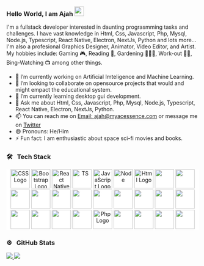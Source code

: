 ### Hello World, I am Ajah <img src="https://raw.githubusercontent.com/MartinHeinz/MartinHeinz/master/wave.gif" width="25px">

I'm a fullstack developer interested in daunting prograsmming tasks and challenges. I have vast knowledge in Html, Css, Javascript, Php, Mysql, Node.js, Typescript, React Native, Electron, NextJs, Python and lots more... I'm also a profesional Graphics Designer, Animator, Video Editor, and Artist.
My hobbies include: Gaming 🎮, Reading 📖, Gardening 🧑🏾‍🌾, Work-out 🏋🏾, Bing-Watching 📺 among other things.

- 🔭 I’m currently working on Artificial Imteligence and Machine Learning.
- 👯 I’m looking to collaborate on opensource projects that would and might empact the educational system.
- 🌱 I’m currently learning desktop gui development.
- 💬 Ask me about Html, Css, Javascript, Php, Mysql, Node.js, Typescript, React Native, Electron, NextJs, Python.
- 📫 You can reach me on [Email: ajah@myacessence.com](mailto:ajah@myacessence.com) or message me on [Twitter](https://twitter.com/ChukuAjah)
- 😄 Pronouns: He/Him
- ⚡ Fun fact: I am enthusiastic about space sci-fi movies and books.

### 🛠 &nbsp; Tech Stack
<div align="center" style="background-color:#ffffff;">
  <img src="https://cdn.worldvectorlogo.com/logos/css-3.svg" alt="CSS Logo" width="50" height="50"/>
  <img src="https://cdn.worldvectorlogo.com/logos/bootstrap-4.svg" alt="Bootstrap Logo" width="50" height="50"/>
  <img src="https://cdn.worldvectorlogo.com/logos/react-native-1.svg" alt="React Native" width="50" height="50"/>
  <img src="https://cdn.worldvectorlogo.com/logos/typescript.svg" alt="TS" width="50" height="50"/>
  <img src="https://cdn.worldvectorlogo.com/logos/javascript-1.svg" alt="JavaScript Logo" width="50" height="50"/>
  <img src="https://cdn.worldvectorlogo.com/logos/nodejs-1.svg" alt="Node" width="50" height="50"/>
  <img src="https://cdn.worldvectorlogo.com/logos/html-1.svg" alt="Html Logo" width="50" height="50"/>
  <img src="https://cdn.worldvectorlogo.com/logos/mysql-6.svg" alt="" width="50" height="50"/>
  <img src="https://cdn.worldvectorlogo.com/logos/wordpress-blue.svg" alt="" width="50" height="50"/>
  <img src="https://cdn.worldvectorlogo.com/logos/electron-1.svg" alt="" width="50" height="50"/>
  <img src="https://cdn.worldvectorlogo.com/logos/next-js.svg" alt="" width="50" height="50"/>
  <img src="https://cdn.worldvectorlogo.com/logos/python-4.svg" alt="" width="50" height="50"/>
  <img src="https://cdn.worldvectorlogo.com/logos/github-icon.svg" alt="" width="50" height="50"/>
  <img src="https://cdn.worldvectorlogo.com/logos/visual-studio-code-1.svg" alt="" width="50" height="50"/>
  <img src="https://cdn.worldvectorlogo.com/logos/logo-android.svg" alt="" width="50" height="50"/>
  <img src="https://cdn.worldvectorlogo.com/logos/apple-13.svg" alt="" width="50" height="50"/>
  <img src="https://cdn.worldvectorlogo.com/logos/microsoft-windows-22.svg" alt="" width="50" height="50"/>
  <img src="https://cdn.worldvectorlogo.com/logos/amazon-web-services-2.svg" alt="" width="50" height="50"/>
  <img src="https://cdn.worldvectorlogo.com/logos/adobe-photoshop-2.svg" alt="" width="50" height="50"/>
  <img src="https://cdn.worldvectorlogo.com/logos/coreldraw-gs2019-2.svg" alt="" width="50" height="50"/>
  <img src="https://cdn.worldvectorlogo.com/logos/blender-2.svg" alt="" width="50" height="50"/>
  <img src="https://cdn.worldvectorlogo.com/logos/adobe-illustrator-cc-icon.svg" alt="" width="50" height="50"/>
  <img src="https://cdn.worldvectorlogo.com/logos/php-1.svg" alt="Php Logo" width="50" height="50"/>
  <img src="https://cdn.worldvectorlogo.com/logos/nvidia.svg" alt="" width="50" height="50"/>
  <img src="https://cdn.worldvectorlogo.com/logos/docker.svg" alt="" width="50" height="50"/>
  <img src="https://cdn.worldvectorlogo.com/logos/npm.svg" alt="" width="50" height="50"/>
  <img src="https://cdn.worldvectorlogo.com/logos/yarn.svg" alt="" width="50" height="50"/>
</div>

### ⚙️ &nbsp; GitHub Stats
<a href="https://github.com/ajahstudio">
  <img src="https://github-readme-stats.vercel.app/api?username=ajahstudio&show_icons=true&theme=merko&include_all_commits&count_private=true"/>
  <img src="https://github-readme-stats.vercel.app/api/top-langs/?username=ajahstudio&show_icons=true&theme=merko&include_all_commits&count_private=true"/>
</a>


